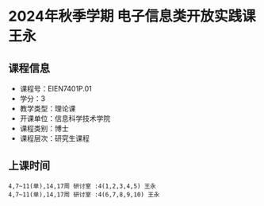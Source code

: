 # 2024年秋季学期 电子信息类开放实践课 王永






## 课程信息

- 课程号：EIEN7401P.01
- 学分：3
- 教学类型：理论课
- 开课单位：信息科学技术学院
- 课程类别：博士
- 课程层次：研究生课程

## 上课时间

```
4,7~11(单),14,17周 研讨室 :4(1,2,3,4,5) 王永
4,7~11(单),14,17周 研讨室 :4(6,7,8,9,10) 王永
```

